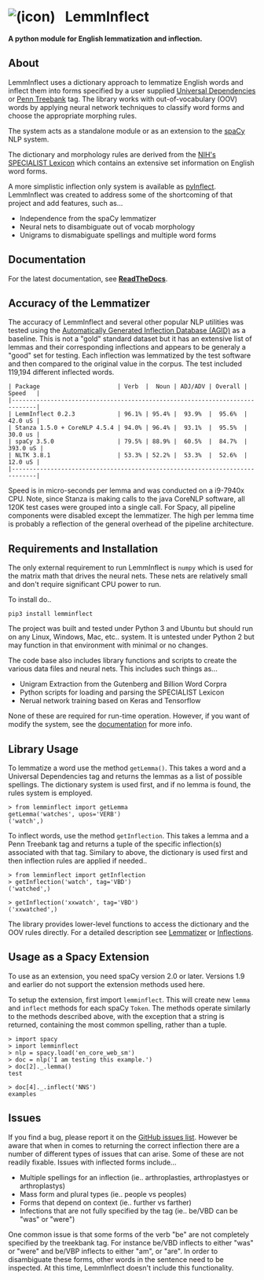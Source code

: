 # ![(icon)](docs/img/favicon.ico) &nbsp; LemmInflect

**A python module for English lemmatization and inflection.**


## About
LemmInflect uses a dictionary approach to lemmatize English words and inflect them into forms
specified by a user supplied [Universal Dependencies](https://universaldependencies.org/u/pos/)
or [Penn Treebank](https://www.ling.upenn.edu/courses/Fall_2003/ling001/penn_treebank_pos.html)
tag.  The library works with out-of-vocabulary (OOV) words by applying neural network techniques
to classify word forms and choose the appropriate morphing rules.

The system acts as a standalone module or as an extension to the [spaCy](https://spacy.io/) NLP system.

The dictionary and morphology rules are derived from the
[NIH's SPECIALIST Lexicon](https://lhncbc.nlm.nih.gov/LSG/Projects/lexicon/current/web/index.html)
which contains an extensive set information on English word forms.

A more simplistic inflection only system is available as [pyInflect](https://github.com/bjascob/pyInflect).
LemmInflect was created to address some of the shortcoming of that project and add features, such as...

* Independence from the spaCy lemmatizer
* Neural nets to disambiguate out of vocab morphology
* Unigrams to dismabiguate spellings and multiple word forms


## Documentation
For the latest documentation, see **[ReadTheDocs](https://lemminflect.readthedocs.io/en/latest/)**.


## Accuracy of the Lemmatizer
The accuracy of LemmInflect and several other popular NLP utilities was tested using the
[Automatically Generated Inflection Database (AGID)](http://wordlist.aspell.net/other) as a
baseline. This is not a "gold" standard dataset but it has an extensive list of
lemmas and their corresponding inflections and appears to be generaly a "good" set for testing.
Each inflection was lemmatized by the test software and then compared to the original value in the
corpus. The test included 119,194 different inflected words.

```
| Package                      | Verb  |  Noun | ADJ/ADV | Overall |  Speed   |
|-----------------------------------------------------------------------------|
| LemmInflect 0.2.3            | 96.1% | 95.4% |  93.9%  |  95.6%  |  42.0 uS |
| Stanza 1.5.0 + CoreNLP 4.5.4 | 94.0% | 96.4% |  93.1%  |  95.5%  |  30.0 us |
| spaCy 3.5.0                  | 79.5% | 88.9% |  60.5%  |  84.7%  | 393.0 uS |
| NLTK 3.8.1                   | 53.3% | 52.2% |  53.3%  |  52.6%  |  12.0 uS |
|-----------------------------------------------------------------------------|
```
Speed is in micro-seconds per lemma and was conducted on a i9-7940x CPU. Note, since Stanza is making
calls to the java CoreNLP software, all 120K test cases were grouped into a single call. For Spacy,
all pipeline components were disabled except the lemmatizer. The high per lemma time is probably
a reflection of the general overhead of the pipeline architecture.


## Requirements and Installation
The only external requirement to run LemmInflect is `numpy` which is used for the matrix math that drives the neural nets.  These nets are relatively small and don't require significant CPU power to run.

To install do..

`pip3 install lemminflect`

The project was built and tested under Python 3 and Ubuntu but should run on any Linux, Windows, Mac, etc.. system.  It is untested under Python 2 but may function in that environment with minimal or no changes.

The code base also includes library functions and scripts to create the various data files and neural nets.  This includes such things as...
* Unigram Extraction from the Gutenberg and Billion Word Corpra
* Python scripts for loading and parsing the SPECIALIST Lexicon
* Nerual network training based on Keras and Tensorflow

None of these are required for run-time operation.  However, if you want of modify the system, see the [documentation](https://lemminflect.readthedocs.io/en/latest/test_dev/) for more info.


## Library Usage
To lemmatize a word use the method `getLemma()`.  This takes a word and a Universal Dependencies tag and returns the lemmas as a list of possible spellings.  The dictionary system is used first, and if no lemma is found, the rules system is employed.
```
> from lemminflect import getLemma
getLemma('watches', upos='VERB')
('watch',)
```
To inflect words, use the method `getInflection`.   This takes a lemma and a Penn Treebank tag and returns a tuple of the specific inflection(s) associated with that tag.  Similary to above, the dictionary is used first and then inflection rules are applied if needed..
```
> from lemminflect import getInflection
> getInflection('watch', tag='VBD')
('watched',)

> getInflection('xxwatch', tag='VBD')
('xxwatched',)
```
The library provides lower-level functions to access the dictionary and the OOV rules directly.  For a detailed description see [Lemmatizer](https://lemminflect.readthedocs.io/en/latest/lemmatizer/) or [Inflections](https://lemminflect.readthedocs.io/en/latest/inflections/).


## Usage as a Spacy Extension
To use as an extension, you need spaCy version 2.0 or later.  Versions 1.9 and earlier do not support the extension methods used here.

To setup the extension, first import `lemminflect`.  This will create new `lemma` and `inflect` methods for each spaCy `Token`. The methods operate similarly to the methods described above, with the exception that a string is returned, containing the most common spelling, rather than a tuple.
```
> import spacy
> import lemminflect
> nlp = spacy.load('en_core_web_sm')
> doc = nlp('I am testing this example.')
> doc[2]._.lemma()
test

> doc[4]._.inflect('NNS')
examples
```

## Issues
If you find a bug, please report it on the [GitHub issues list](https://github.com/bjascob/LemmInflect/issues).  However be aware that when in comes to returning the correct inflection there are a number of different types of issues that can arise.  Some of these are not  readily fixable.  Issues with inflected forms include...
* Multiple spellings for an inflection (ie.. arthroplasties, arthroplastyes or arthroplastys)
* Mass form and plural types (ie.. people vs peoples)
* Forms that depend on context (ie.. further vs farther)
* Infections that are not fully specified by the tag (ie.. be/VBD can be "was" or "were")

One common issue is that some forms of the verb "be" are not completely specified by the treekbank tag.  For instance be/VBD inflects to either "was" or "were" and be/VBP inflects to either "am", or "are".  In order to disambiguate these forms, other words in the sentence need to be inspected.  At this time, LemmInflect doesn't include this functionality.
